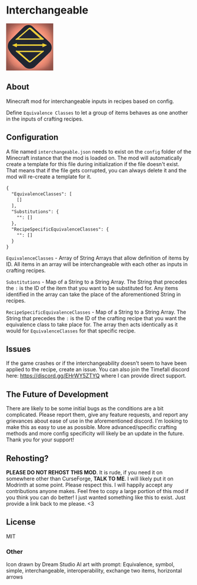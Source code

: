 # Interchangeable

![Interchangeable Icon](./src/main/resources/assets/interchangeable/icon.png)

## About

Minecraft mod for interchangeable inputs in recipes based on config.

Define `Equivalence Classes` to let a group of items behaves as one another in the inputs of crafting recipes.

## Configuration



A file named `interchangeable.json` needs to exist on the `config` folder of the
Minecraft instance that the mod is loaded on. The mod will automatically create a template
for this file during initialization if the file doesn't exist. That means that if the file
gets corrupted, you can always delete it and the mod will re-create a template for it.

```
{
  "EquivalenceClasses": [
    []
  ],
  "Substitutions": {
    "": []
  },
  "RecipeSpecificEquivalenceClasses": {
    "": []
  }
}
```

`EquivalenceClasses` - Array of String Arrays that allow definition of items by ID. All items in an array will be interchangeable with each other as inputs in crafting recipes.

`Substitutions` - Map of a String to a String Array. The String that precedes the `:` is the ID of the item that you want to be substituted for. Any items identified in the array can take the place of the aforementioned String in recipes.

`RecipeSpecificEquivalenceClasses` - Map of a String to a String Array. The String that precedes the `:` is the ID of the crafting recipe that you want the equivalence class to take place for. The array then acts identically as it would for `EquivalenceClasses` for that specific recipe.

## Issues
If the game crashes or if the interchangeability doesn't seem to have been applied to the recipe, create an issue. You can also join the Timefall discord here: https://discord.gg/EHrWY5ZTYQ where I can provide direct support.

## The Future of Development

There are likely to be some initial bugs as the conditions are a bit complicated. Please report them, give any feature requests, and report any grievances about ease of use in the aforementioned discord. I'm looking to make this as easy to use as possible. More advanced/specific crafting methods and more config specificity will likely be an update in the future. Thank you for your support!

## Rehosting?

**PLEASE DO NOT REHOST THIS MOD**. It is rude, if you need it on somewhere other than
CurseForge, **TALK TO ME**. I will likely put it on Modrinth at some point. Please respect this. I will happily accept
any contributions anyone makes. Feel free to copy a large portion of this mod if you think you can do better!
I just wanted something like this to exist. Just provide a link back to me please. <3

## License

MIT

### Other

Icon drawn by Dream Studio AI art with prompt: Equivalence, symbol, simple, interchangeable, interoperability, exchange two items, horizontal arrows